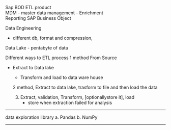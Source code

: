Sap BOD ETL product   
MDM - master data management - Enrichment  
Reporting SAP Business Object  

Data Engineering
 - different db, format and compression,

Data Lake - pentabyte of data

Different ways to ETL process
 1 method
From Source 
  - Extract to Data lake
	- Transform and load to data ware house

	2 method,
	  Extract to data lake, trasform to file and then load the data 

	3. Extract, validation, Transform, [optionallystore it], load
		- store when extraction failed for analysis
-------------
data exploration library
 a. Pandas
 b. NumPy

------------


  
